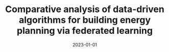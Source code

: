 ---
title: "Comparative analysis of data-driven algorithms for building energy planning via federated learning"
authors: "M. Ali, A. K. Singh, A. Kumar, S. S. Ali, and B. J. Choi"
date: 2023-01-01
venue: "Energies"
volume: "16"
number: "18"
pages: "6517"
doi: "https://doi.org/10.3390/en16186517"
type: "manuscript"
category: "manuscripts"
layout: single
author_profile: true
--- 